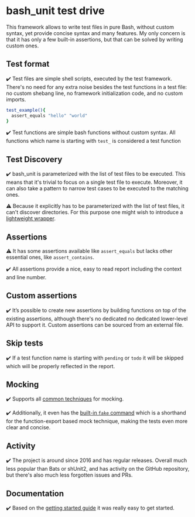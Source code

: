 # bash_unit test drive

This framework allows to write test files in pure Bash, without custom syntax, yet provide concise syntax and many features.
My only concern is that it has only a few built-in assertions, but that can be solved by writing custom ones.


## Test format

✔️ Test files are simple shell scripts, executed by the test framework. There's no need for any extra noise besides the test
functions in a test file: no custom shebang line, no framework initialization code, and no custom imports.

```bash
test_example(){
  assert_equals "hello" "world"
}
```

✔️ Test functions are simple bash functions without custom syntax. All functions which name is starting with `test_`
is considered a test function


## Test Discovery

✔️ bash_unit is parameterized with the list of test files to be executed. This means that it's trivial to focus on a single
test file to execute. Moreover, it can also take a pattern to narrow test cases to be executed to the matching ones.

⚠️ Because it explicitly has to be parameterized with the list of test files, it can't discover directories. For this purpose
one might wish to introduce a [lightweight wrapper](https://github.com/dodie/testing-in-bash/blob/master/example-bash_unit/test.sh).


## Assertions

⚠️ It has some assertions available like `assert_equals` but lacks other essential ones, like `assert_contains`.

✔️ All assertions provide a nice, easy to read report including the context and line number.


## Custom assertions

✔️ It’s possible to create new assertions by building functions on top of the existing assertions, although there's no dedicated no dedicated lower-level API to support it. Custom assertions can be sourced from an external file.


## Skip tests

✔️ If a test function name is starting with `pending` or `todo` it will be skipped which will be properly reflected in the report.


## Mocking

✔️ Supports all [common techniques](https://github.com/dodie/testing-in-bash/tree/master/mocking) for mocking.

✔️ Additionally, it even has the
[built-in `fake` command](https://github.com/pgrange/bash_unit/blob/a10751626ef0caa2bc5988a574e9a546426a2791/bash_unit#L123-L133)
which is a shorthand for the function-export based mock technique,
making the tests even more clear and concise.


## Activity

✔️ The project is around since 2016 and has regular releases. Overall much less popular than Bats or shUnit2, and has activity
on the GitHub repository, but there's also much less forgotten issues and PRs.


## Documentation

✔️ Based on the [getting started guide](https://github.com/pgrange/bash_unit) it was really easy to get started.

